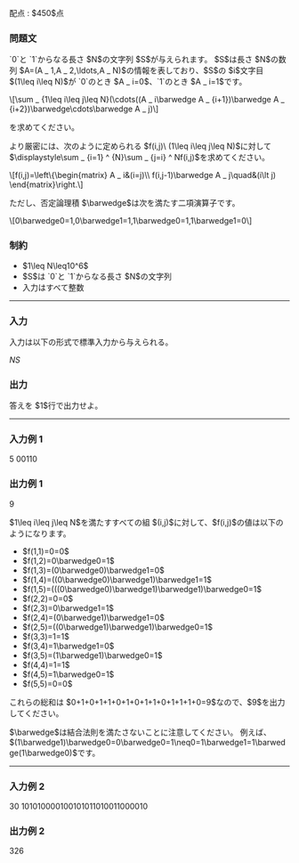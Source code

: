 
<div>

<span>

<span>

<p>
配点 : $450$点
</p>

<div>

<section>

### **問題文**

<p>
`0`と `1`からなる長さ $N$の文字列 $S$が与えられます。
$S$は長さ $N$の数列 $A=(A _ 1,A _ 2,\ldots,A _ N)$の情報を表しており、$S$の $i$文字目 $(1\leq i\leq N)$が `0`のとき $A _ i=0$、`1`のとき $A _ i=1$です。
</p>

<p>
\[\sum _ {1\leq i\leq j\leq N}(\cdots((A _ i\barwedge A _ {i+1})\barwedge A _ {i+2})\barwedge\cdots\barwedge A _ j)\]
</p>

<p>
を求めてください。
</p>

<p>
より厳密には、次のように定められる $f(i,j)\ (1\leq i\leq j\leq N)$に対して $\displaystyle\sum _ {i=1} ^ {N}\sum _ {j=i} ^ Nf(i,j)$を求めてください。
</p>

<p>
\[f(i,j)=\left\{\begin{matrix}
A _ i&(i=j)\\
f(i,j-1)\barwedge A _ j\quad&(i\lt j)
\end{matrix}\right.\]
</p>

<p>
ただし、否定論理積 $\barwedge$は次を満たす二項演算子です。
</p>

<p>
\[0\barwedge0=1,0\barwedge1=1,1\barwedge0=1,1\barwedge1=0\]
</p>

</section>

</div>

<div>

<section>

### **制約**

<ul>

<li>
$1\leq N\leq10^6$
</li>

<li>
$S$は `0`と `1`からなる長さ $N$の文字列
</li>

<li>
入力はすべて整数
</li>

</ul>

</section>

</div>

---

<div>

<div>

<section>

### **入力**

<p>
入力は以下の形式で標準入力から与えられる。
</p>

<div>

$N$$S$
</div>

</section>

</div>

<div>

<section>

### **出力**

<p>
答えを $1$行で出力せよ。
</p>

</section>

</div>

</div>

---

<div>

<section>

### **入力例 1**

<div>

5
00110

</div>

</section>

</div>

<div>

<section>

### **出力例 1**

<div>

9

</div>

<p>
$1\leq i\leq j\leq N$を満たすすべての組 $(i,j)$に対して、$f(i,j)$の値は以下のようになります。
</p>

<ul>

<li>
$f(1,1)=0=0$
</li>

<li>
$f(1,2)=0\barwedge0=1$
</li>

<li>
$f(1,3)=(0\barwedge0)\barwedge1=0$
</li>

<li>
$f(1,4)=((0\barwedge0)\barwedge1)\barwedge1=1$
</li>

<li>
$f(1,5)=(((0\barwedge0)\barwedge1)\barwedge1)\barwedge0=1$
</li>

<li>
$f(2,2)=0=0$
</li>

<li>
$f(2,3)=0\barwedge1=1$
</li>

<li>
$f(2,4)=(0\barwedge1)\barwedge1=0$
</li>

<li>
$f(2,5)=((0\barwedge1)\barwedge1)\barwedge0=1$
</li>

<li>
$f(3,3)=1=1$
</li>

<li>
$f(3,4)=1\barwedge1=0$
</li>

<li>
$f(3,5)=(1\barwedge1)\barwedge0=1$
</li>

<li>
$f(4,4)=1=1$
</li>

<li>
$f(4,5)=1\barwedge0=1$
</li>

<li>
$f(5,5)=0=0$
</li>

</ul>

<p>
これらの総和は $0+1+0+1+1+0+1+0+1+1+0+1+1+1+0=9$なので、$9$を出力してください。
</p>

<p>
$\barwedge$は結合法則を満たさないことに注意してください。
例えば、$(1\barwedge1)\barwedge0=0\barwedge0=1\neq0=1\barwedge1=1\barwedge(1\barwedge0)$です。
</p>

</section>

</div>

---

<div>

<section>

### **入力例 2**

<div>

30
101010000100101011010011000010

</div>

</section>

</div>

<div>

<section>

### **出力例 2**

<div>

326

</div>

</section>

</div>

</span>

</span>

</div>
